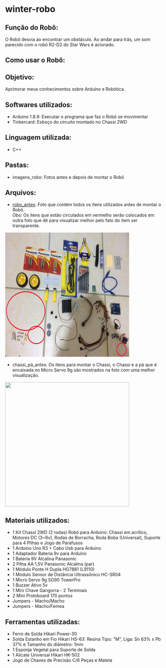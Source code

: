 # winter-robo

## Função do Robô: 
O Robô desvia ao encontrar um obstáculo. Ao andar para trás, um som parecido com o robô R2-D2 do Star Wars é acionado.  


## Como usar o Robô: 



## Objetivo:
Aprimorar meus conhecimentos sobre Arduino e Robótica. 



## Softwares utilizados:
* Arduino 1.8.9: Executar o programa que faz o Robô se movimentar
* Tinkercard: Esboço do circuito montado no Chassi 2WD

## Linguagem utilizada:
* C++ 



## Pastas:
* imagens_robo: Fotos antes e depois de montar o Robô



## Arquivos: 
* [robo_antes](https://github.com/karenarcoverde/winter-robo/blob/master/imagens_robo/robo_antes.jpg): Foto que contém todos os itens utilizados antes de montar o Robô. <br>
Obs: Os itens que estão circulados em vermelho serão colocados em outra foto que dê para visualizar melhor pelo fato do item ser transparente. <br>

<img src="https://github.com/karenarcoverde/winter-robo/blob/master/imagens_robo/robo_antes.jpg" width="400" height="400"/>

* chassi_pá_antes: Os itens para montar o Chassi, o Chassi e a pá que é encaixada no Micro Servo 9g são mostrados na foto com uma melhor visualização. <br> 

<img src="https://github.com/karenarcoverde/winter-robo/blob/master/imagens_robo/chassi_pá_antes.jpg" width="400" height="400"/>






## Materiais utilizados:
* 1 Kit Chassi 2WD (2 rodas) Robô para Arduino: Chassi em acrílico, Motores DC (3~6v), Rodas de Borracha, Roda Boba (Universal), Suporte para 4 Pilhas e Jogo de Parafusos
* 1 Arduino Uno R3 + Cabo Usb para Arduino
* 1 Adaptador Bateria 9v para Arduino
* 1 Bateria 9V Alcalina Panasonic
* 2 Pilha AA 1,5V Panasonic Alcalina (par)
* 1 Módulo Ponte H Dupla HG7881 (L9110)
* 1 Módulo Sensor de Distância Ultrassônico HC-SR04
* 1 Micro Servo 9g SG90 TowerPro
* 1 Buzzer Ativo 5v
* 1 Mini Chave Gangorra - 2 Terminais
* 2 Mini Protoboard 170 pontos
* Jumpers - Macho/Macho
* Jumpers - Macho/Femea




## Ferramentas utilizadas:
* Ferro de Solda Hikari Power-30
* Solda Estanho em Fio Hikari HS-63: Resina Tipo: "M", Liga: Sn 63% x Pb 37% e Tamanho do diâmetro: 1mm
* 1 Esponja Vegetal para Suporte de Solda
* 1 Alicate Universal Hikari HK-502
* Jogo de Chaves de Precisão C/6 Peças e Maleta


